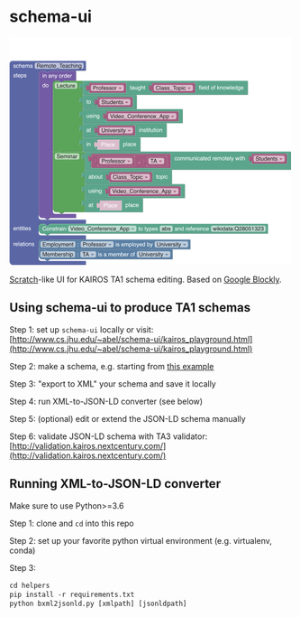 # schema-ui

<img src="schema-blocks.png" alt="example schema" width="500"/>

[Scratch](https://scratch.mit.edu/)-like UI for KAIROS TA1 schema editing. Based on [Google Blockly](https://github.com/google/blockly).

## Using schema-ui to produce TA1 schemas

Step 1: set up `schema-ui` locally or visit:
[http://www.cs.jhu.edu/~abel/schema-ui/kairos_playground.html](http://www.cs.jhu.edu/~abel/schema-ui/kairos_playground.html)

Step 2: make a schema, e.g. starting from [this example](https://drive.google.com/drive/folders/1BEUp6PMoepLQs-yQu3_bhEdEY1dRCYVa)

Step 3: "export to XML" your schema and save it locally

Step 4: run XML-to-JSON-LD converter (see below)

Step 5: (optional) edit or extend the JSON-LD schema manually

Step 6: validate JSON-LD schema with TA3 validator: [http://validation.kairos.nextcentury.com/](http://validation.kairos.nextcentury.com/)

## Running XML-to-JSON-LD converter

Make sure to use Python>=3.6

Step 1: clone and `cd` into this repo

Step 2: set up your favorite python virtual environment (e.g. virtualenv, conda)

Step 3:
```
cd helpers
pip install -r requirements.txt
python bxml2jsonld.py [xmlpath] [jsonldpath]
```